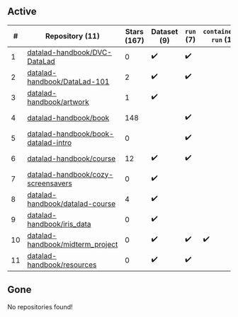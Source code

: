 ## Active
| # | Repository (11) | Stars (167) | Dataset (9) | `run` (7) | `containers-run` (1) | Last Modified |
| --- | --- | --- | --- | --- | --- | --- |
| 1 | [datalad-handbook/DVC-DataLad](https://github.com/datalad-handbook/DVC-DataLad) | 0 | :heavy_check_mark: | :heavy_check_mark: |  | 2021-11-26 13:07:27+00:00 |
| 2 | [datalad-handbook/DataLad-101](https://github.com/datalad-handbook/DataLad-101) | 2 | :heavy_check_mark: | :heavy_check_mark: |  | 2023-06-06 12:48:49+00:00 |
| 3 | [datalad-handbook/artwork](https://github.com/datalad-handbook/artwork) | 1 | :heavy_check_mark: |  |  | 2024-07-04 13:55:29+00:00 |
| 4 | [datalad-handbook/book](https://github.com/datalad-handbook/book) | 148 |  | :heavy_check_mark: |  | 2024-09-11 09:03:55+00:00 |
| 5 | [datalad-handbook/book-datalad-intro](https://github.com/datalad-handbook/book-datalad-intro) | 0 |  | :heavy_check_mark: |  | 2023-12-04 08:59:26+00:00 |
| 6 | [datalad-handbook/course](https://github.com/datalad-handbook/course) | 12 | :heavy_check_mark: | :heavy_check_mark: |  | 2024-02-24 01:16:21+00:00 |
| 7 | [datalad-handbook/cozy-screensavers](https://github.com/datalad-handbook/cozy-screensavers) | 0 | :heavy_check_mark: |  |  | 2024-01-30 13:40:13+00:00 |
| 8 | [datalad-handbook/datalad-course](https://github.com/datalad-handbook/datalad-course) | 4 | :heavy_check_mark: |  |  | 2024-09-25 08:32:39+00:00 |
| 9 | [datalad-handbook/iris_data](https://github.com/datalad-handbook/iris_data) | 0 | :heavy_check_mark: |  |  | 2019-11-18 13:09:44+00:00 |
| 10 | [datalad-handbook/midterm_project](https://github.com/datalad-handbook/midterm_project) | 0 | :heavy_check_mark: | :heavy_check_mark: | :heavy_check_mark: | 2023-06-05 08:50:08+00:00 |
| 11 | [datalad-handbook/resources](https://github.com/datalad-handbook/resources) | 0 | :heavy_check_mark: | :heavy_check_mark: |  | 2023-10-12 10:35:57+00:00 |

## Gone
No repositories found!

